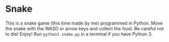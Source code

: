# Snake
This is a snake game (this time made by me) programmed in Python. Move the snake with the WASD or arrow keys and collect the food. Be careful not to die! Enjoy! Run `python3 snake.py` in a terminal if you have Python 3.

